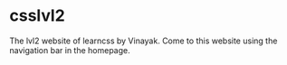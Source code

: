 # csslvl2
The lvl2 website of learncss by Vinayak. Come to this website using the navigation bar in the homepage.
